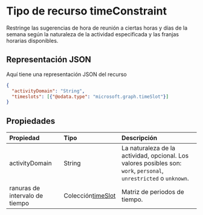 # <a name="timeconstraint-resource-type"></a>Tipo de recurso timeConstraint

Restringe las sugerencias de hora de reunión a ciertas horas y días de la semana según la naturaleza de la actividad especificada y las franjas horarias disponibles.

## <a name="json-representation"></a>Representación JSON

Aquí tiene una representación JSON del recurso

<!-- {
  "blockType": "resource",
  "optionalProperties": [

  ],
  "@odata.type": "microsoft.graph.timeconstraint"
}-->

```json
{
  "activityDomain": "String",
  "timeslots": [{"@odata.type": "microsoft.graph.timeSlot"}]
}

```
## <a name="properties"></a>Propiedades
| Propiedad       | Tipo    |Descripción|
|:---------------|:--------|:----------|
|activityDomain|String|La naturaleza de la actividad, opcional. Los valores posibles son: `work`, `personal`, `unrestricted` o `unknown`.|
|ranuras de intervalo de tiempo|Colección[timeSlot](timeslot.md)|Matriz de periodos de tiempo.|

<!-- uuid: 8fcb5dbc-d5aa-4681-8e31-b001d5168d79
2015-10-25 14:57:30 UTC -->
<!-- {
  "type": "#page.annotation",
  "description": "timeConstraint resource",
  "keywords": "",
  "section": "documentation",
  "tocPath": ""
}-->